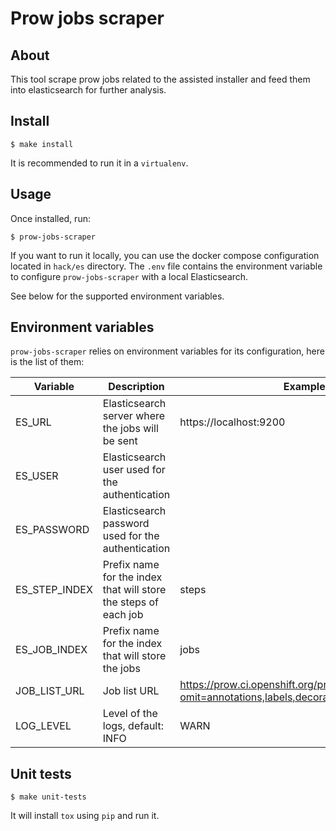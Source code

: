 # Prow jobs scraper

## About

This tool scrape prow jobs related to the assisted installer and feed them into elasticsearch for further analysis.

## Install

```
$ make install
```

It is recommended to run it in a `virtualenv`.

## Usage

Once installed, run:

```
$ prow-jobs-scraper
```

If you want to run it locally, you can use the docker compose configuration located in `hack/es` directory. The `.env` file contains the environment variable to configure `prow-jobs-scraper` with a local Elasticsearch.

See below for the supported environment variables.

## Environment variables

`prow-jobs-scraper` relies on environment variables for its configuration, here is the list of them:

| Variable          |  Description                                                      | Example |
| --- | --- | --- |
| ES_URL            | Elasticsearch server where the jobs will be sent                  | https://localhost:9200 |
| ES_USER           | Elasticsearch user used for the authentication                    | |
| ES_PASSWORD       | Elasticsearch password used for the authentication                | |
| ES_STEP_INDEX     | Prefix name for the index that will store the steps of each job   | steps |
| ES_JOB_INDEX      | Prefix name for the index that will store the jobs                | jobs |
| JOB_LIST_URL      | Job list URL                                                      | https://prow.ci.openshift.org/prowjobs.js?omit=annotations,labels,decoration_config,pod_spec |
| LOG_LEVEL         | Level of the logs, default: INFO                                  | WARN |

## Unit tests

```
$ make unit-tests
```

It will install `tox` using `pip` and run it.
